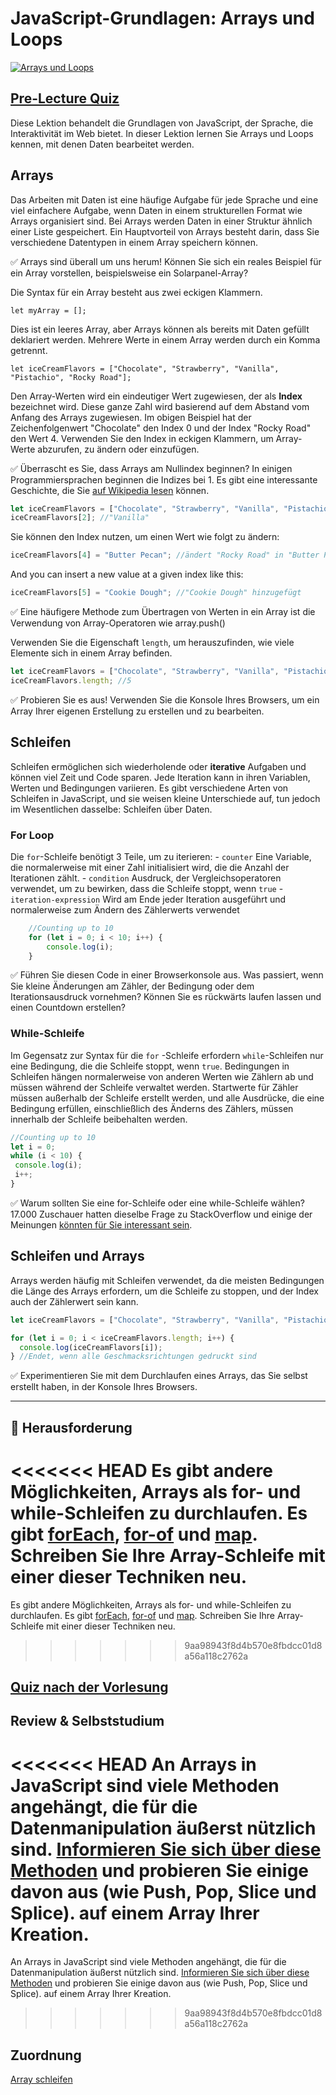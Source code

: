 # JavaScript-Grundlagen: Arrays und Loops

[![Arrays und Loops](https://img.youtube.com/vi/Q_CRM2lXXBg/0.jpg)](https://youtube.com/watch?v=Q_CRM2lXXBg "Arrays and Loops")

## [Pre-Lecture Quiz](https://nice-beach-0fe9e9d0f.azurestaticapps.net/quiz/13)

Diese Lektion behandelt die Grundlagen von JavaScript, der Sprache, die Interaktivität im Web bietet. In dieser Lektion lernen Sie Arrays und Loops kennen, mit denen Daten bearbeitet werden.

## Arrays

Das Arbeiten mit Daten ist eine häufige Aufgabe für jede Sprache und eine viel einfachere Aufgabe, wenn Daten in einem strukturellen Format wie Arrays organisiert sind. Bei Arrays werden Daten in einer Struktur ähnlich einer Liste gespeichert. Ein Hauptvorteil von Arrays besteht darin, dass Sie verschiedene Datentypen in einem Array speichern können.

✅ Arrays sind überall um uns herum! Können Sie sich ein reales Beispiel für ein Array vorstellen, beispielsweise ein Solarpanel-Array?

Die Syntax für ein Array besteht aus zwei eckigen Klammern.

`let myArray = [];`

Dies ist ein leeres Array, aber Arrays können als bereits mit Daten gefüllt deklariert werden. Mehrere Werte in einem Array werden durch ein Komma getrennt.

`let iceCreamFlavors = ["Chocolate", "Strawberry", "Vanilla", "Pistachio", "Rocky Road"];`

Den Array-Werten wird ein eindeutiger Wert zugewiesen, der als **Index** bezeichnet wird. Diese ganze Zahl wird basierend auf dem Abstand vom Anfang des Arrays zugewiesen. Im obigen Beispiel hat der Zeichenfolgenwert "Chocolate" den Index 0 und der Index "Rocky Road" den Wert 4. Verwenden Sie den Index in eckigen Klammern, um Array-Werte abzurufen, zu ändern oder einzufügen.

✅ Überrascht es Sie, dass Arrays am Nullindex beginnen? In einigen Programmiersprachen beginnen die Indizes bei 1. Es gibt eine interessante Geschichte, die Sie [auf Wikipedia lesen](https://en.wikipedia.org/wiki/Zero-based_numbering) können.


```javascript
let iceCreamFlavors = ["Chocolate", "Strawberry", "Vanilla", "Pistachio", "Rocky Road"];
iceCreamFlavors[2]; //"Vanilla"
```

Sie können den Index nutzen, um einen Wert wie folgt zu ändern:

```javascript
iceCreamFlavors[4] = "Butter Pecan"; //ändert "Rocky Road" in "Butter Pecan"
```

And you can insert a new value at a given index like this:

```javascript
iceCreamFlavors[5] = "Cookie Dough"; //"Cookie Dough" hinzugefügt
```


✅ Eine häufigere Methode zum Übertragen von Werten in ein Array ist die Verwendung von Array-Operatoren wie array.push()

Verwenden Sie die Eigenschaft `length`, um herauszufinden, wie viele Elemente sich in einem Array befinden.

```javascript
let iceCreamFlavors = ["Chocolate", "Strawberry", "Vanilla", "Pistachio", "Rocky Road"];
iceCreamFlavors.length; //5
```

✅ Probieren Sie es aus! Verwenden Sie die Konsole Ihres Browsers, um ein Array Ihrer eigenen Erstellung zu erstellen und zu bearbeiten.

## Schleifen

Schleifen ermöglichen sich wiederholende oder **iterative** Aufgaben und können viel Zeit und Code sparen. Jede Iteration kann in ihren Variablen, Werten und Bedingungen variieren. Es gibt verschiedene Arten von Schleifen in JavaScript, und sie weisen kleine Unterschiede auf, tun jedoch im Wesentlichen dasselbe: Schleifen über Daten.

### For Loop

Die `for`-Schleife benötigt 3 Teile, um zu iterieren:
     - `counter` Eine Variable, die normalerweise mit einer Zahl initialisiert wird, die die Anzahl der Iterationen zählt.
     - `condition` Ausdruck, der Vergleichsoperatoren verwendet, um zu bewirken, dass die Schleife stoppt, wenn `true`
     - `iteration-expression` Wird am Ende jeder Iteration ausgeführt und normalerweise zum Ändern des Zählerwerts verwendet
  
```javascript
    //Counting up to 10
    for (let i = 0; i < 10; i++) {
        console.log(i);
    }
```

✅ Führen Sie diesen Code in einer Browserkonsole aus. Was passiert, wenn Sie kleine Änderungen am Zähler, der Bedingung oder dem Iterationsausdruck vornehmen? Können Sie es rückwärts laufen lassen und einen Countdown erstellen?

### While-Schleife

Im Gegensatz zur Syntax für die `for` -Schleife erfordern `while`-Schleifen nur eine Bedingung, die die Schleife stoppt, wenn `true`. Bedingungen in Schleifen hängen normalerweise von anderen Werten wie Zählern ab und müssen während der Schleife verwaltet werden. Startwerte für Zähler müssen außerhalb der Schleife erstellt werden, und alle Ausdrücke, die eine Bedingung erfüllen, einschließlich des Änderns des Zählers, müssen innerhalb der Schleife beibehalten werden.


```javascript
//Counting up to 10
let i = 0;
while (i < 10) {
 console.log(i);
 i++;
}
```

✅ Warum sollten Sie eine for-Schleife oder eine while-Schleife wählen? 17.000 Zuschauer hatten dieselbe Frage zu StackOverflow und einige der Meinungen [könnten für Sie interessant sein](https://stackoverflow.com/questions/39969145/while-loops-vs-for-loops-in-javascript).

## Schleifen und Arrays

Arrays werden häufig mit Schleifen verwendet, da die meisten Bedingungen die Länge des Arrays erfordern, um die Schleife zu stoppen, und der Index auch der Zählerwert sein kann.


```javascript
let iceCreamFlavors = ["Chocolate", "Strawberry", "Vanilla", "Pistachio", "Rocky Road"];

for (let i = 0; i < iceCreamFlavors.length; i++) {
  console.log(iceCreamFlavors[i]);
} //Endet, wenn alle Geschmacksrichtungen gedruckt sind
```

✅ Experimentieren Sie mit dem Durchlaufen eines Arrays, das Sie selbst erstellt haben, in der Konsole Ihres Browsers.

---

## 🚀 Herausforderung

<<<<<<< HEAD
Es gibt andere Möglichkeiten, Arrays als for- und while-Schleifen zu durchlaufen. Es gibt [forEach](https://developer.mozilla.org/en-US/docs/Web/JavaScript/Reference/Global_Objects/Array/forEach), [for-of](https://developer.mozilla.org/en-US/docs/Web/JavaScript/Reference/Statements/for...of) und [map](https://developer.mozilla.org/en-US/docs/Web/JavaScript/Reference/Global_Objects/Array/map). Schreiben Sie Ihre Array-Schleife mit einer dieser Techniken neu.
=======
Es gibt andere Möglichkeiten, Arrays als for- und while-Schleifen zu durchlaufen. Es gibt [forEach](https://developer.mozilla.org/docs/Web/JavaScript/Reference/Global_Objects/Array/forEach), [for-of](https://developer.mozilla.org/docs/Web/JavaScript/Reference/Statements/for...of) und [map](https://developer.mozilla.org/docs/Web/JavaScript/Reference/Global_Objects/Array/map). Schreiben Sie Ihre Array-Schleife mit einer dieser Techniken neu.
>>>>>>> 9aa98943f8d4b570e8fbdcc01d8a56a118c2762a

## [Quiz nach der Vorlesung](https://nice-beach-0fe9e9d0f.azurestaticapps.net/quiz/14)

## Review & Selbststudium

<<<<<<< HEAD
An Arrays in JavaScript sind viele Methoden angehängt, die für die Datenmanipulation äußerst nützlich sind. [Informieren Sie sich über diese Methoden](https://developer.mozilla.org/en-US/docs/Web/JavaScript/Reference/Global_Objects/Array) und probieren Sie einige davon aus (wie Push, Pop, Slice und Splice). auf einem Array Ihrer Kreation.
=======
An Arrays in JavaScript sind viele Methoden angehängt, die für die Datenmanipulation äußerst nützlich sind. [Informieren Sie sich über diese Methoden](https://developer.mozilla.org/docs/Web/JavaScript/Reference/Global_Objects/Array) und probieren Sie einige davon aus (wie Push, Pop, Slice und Splice). auf einem Array Ihrer Kreation.
>>>>>>> 9aa98943f8d4b570e8fbdcc01d8a56a118c2762a

## Zuordnung

[Array schleifen](assignment.de.md)
